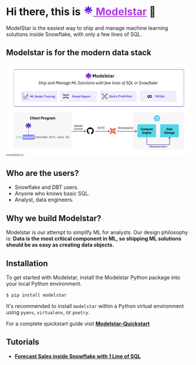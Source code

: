# Hi there, this is <a href="https://modelstar.io/" style="color: #AF3BEA;"><img src="./static/logo.png" height="28"> Modelstar</a> 👋

ModelStar is the easiest way to ship and manage machine learning solutions inside Snowflake, with only a few lines of SQL.

## Modelstar is for the modern data stack

![How does Modelstar work?](./static/how-modelstar-works.png)

## Who are the users?

-   Snowflake and DBT users.
-   Anyone who knows basic SQL.
-   Analyst, data engineers.

## Why we build Modelstar?

Modelstar is our attempt to simplify ML for analysts. Our design philosophy is: **Data is the most critical component in ML, so shipping ML solutions should be as easy as creating data objects.**

## Installation

To get started with Modelstar, install the Modelstar Python package into your local Python environment.

```shell
$ pip install modelstar
```

It's recommended to install `modelstar` within a Python virtual environment using `pyenv`, `virtualenv`, or `poetry`.

For a complete quickstart guide visit [**Modelstar-Quickstart**](https://modelstar.io/docs/quickstart)

## Tutorials

-   [**Forecast Sales inside Snowflake with 1 Line of SQL**](https://modelstar.io/docs/tutorials/sales-forecasting-inside-snowflake)
